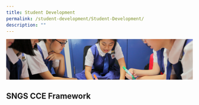```yaml
---
title: Student Development
permalink: /student-development/Student-Development/
description: ""
---
```

![](/images/Student-Development_v2.jpg)

SNGS CCE Framework
------------------
